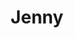 ---
title: Jenny
date: 
draft: false

# descripcion
description : Argollas de plata 925

materials: Plata 925

color: Plateado

dimensions: 1,4cm diam

code: 01-11-0546

type: "Aros"

categories: []

price: $2.610,00

# Images
# first image will be shown in the product page
images:
  # - image: "images/path_to_image"
  # La ubicacion de las imagenes es imagenes/Aros/Aros.Argollas/01-11-0546-jenny
  - image: "./images/aros/argollas/01-11-0546.JPG"
---